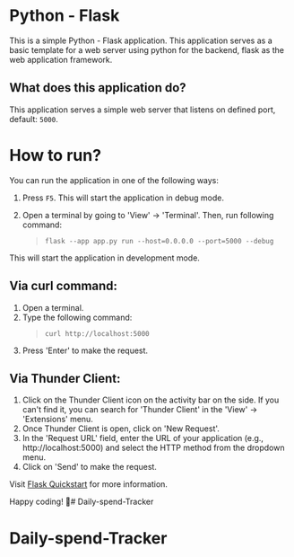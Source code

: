 Python - Flask
======================
This is a simple Python - Flask application. This application serves as a basic template for a web server using python for the backend, flask as the web application framework.

What does this application do?
-------------------------------
This application serves a simple web server that listens on defined port, default: `5000`.


# How to run?
You can run the application in one of the following ways:

1. Press `F5`. This will start the application in debug mode.

2. Open a terminal by going to 'View' -> 'Terminal'. Then, run following command: 
   > `flask --app app.py run --host=0.0.0.0 --port=5000 --debug`

This will start the application in development mode.


Via curl command:
-----------------
1. Open a terminal.
2. Type the following command: 
   > `curl http://localhost:5000`
3. Press 'Enter' to make the request.

Via Thunder Client:
-------------------
1. Click on the Thunder Client icon on the activity bar on the side. If you can't find it, you can search for 'Thunder Client' in the 'View' -> 'Extensions' menu.
2. Once Thunder Client is open, click on 'New Request'.
3. In the 'Request URL' field, enter the URL of your application (e.g., http://localhost:5000) and select the HTTP method from the dropdown menu.
5. Click on 'Send' to make the request.

Visit [Flask Quickstart](https://flask.palletsprojects.com/en/latest/quickstart/) for more information.

Happy coding! 🙂# Daily-spend-Tracker
# Daily-spend-Tracker
